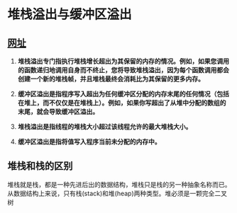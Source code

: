 # 堆栈溢出与缓冲区溢出



## [网址](https://stackoverflow.com/questions/1120575/what-is-the-difference-between-a-stack-overflow-and-buffer-overflow)

1. **堆栈溢出专门指执行堆栈增长超出为其保留的内存的情况。例如，如果您调用的函数递归地调用自身而不终止，您将导致堆栈溢出，因为每个函数调用都会创建一个新的堆栈帧，并且堆栈最终会消耗比为其保留的更多内存。**

2. **缓冲区溢出是指程序写入超出为任何缓冲区分配的内存末尾的任何情况（包括在堆上，而不仅仅是在堆栈上）。例如，如果你写超出了从堆中分配的数组的末尾，就会导致缓冲区溢出。**

   

3. **堆栈溢出是指线程的堆栈大小超过该线程允许的最大堆栈大小。**

4. **缓冲区溢出是指将值写入程序当前未分配的内存中。**

## 堆栈和栈的区别

​	堆栈就是栈，都是一种先进后出的数据结构，堆栈只是栈的另一种抽象名称而已。从数据结构上来说，只有栈(stack)和堆(heap)两种类型。堆必须是一颗完全二叉树

